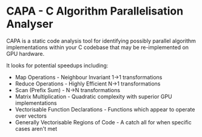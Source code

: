 # CAPA - C Algorithm Parallelisation Analyser 

CAPA is a static code analysis tool for identifying possibly parallel algorithm implementations
within your C codebase that may be re-implemented on GPU hardware.

It looks for potential speedups including:

* Map Operations - Neighbour Invariant 1->1 transformations
* Reduce Operations - Highly Efficient N->1 transformations
* Scan (Prefix Sum) - N->N transformations 
* Matrix Multiplication - Quadratic complexity with superior GPU implementations
* Vectorisable Function Declarations - Functions which appear to operate over vectors
* Generally Vectorisable Regions of Code - A catch all for when specific cases aren't met
